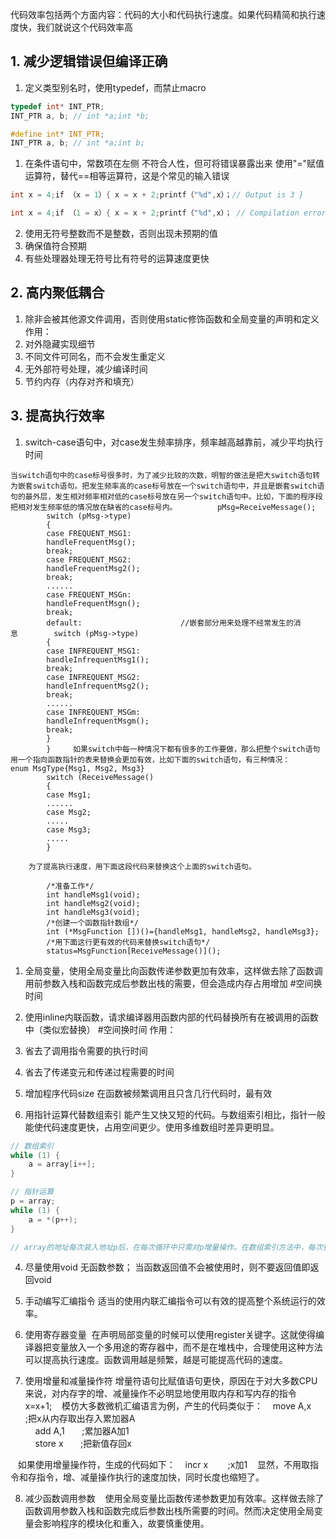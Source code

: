 代码效率包括两个方面内容：代码的大小和代码执行速度。如果代码精简和执行速度快，我们就说这个代码效率高


## 1. 减少逻辑错误但编译正确
1. 定义类型别名时，使用typedef，而禁止macro
``` C
typedef int* INT_PTR;
INT_PTR a, b; // int *a;int *b;

#define int* INT_PTR;
INT_PTR a, b; // int *a;int b;
```

1. 在条件语句中，常数项在左侧
不符合人性，但可将错误暴露出来
使用"="赋值运算符，替代==相等运算符，这是个常见的输入错误
``` C
int x = 4;if （x = 1）{ x = x + 2;printf（"%d",x）；// Output is 3 }

int x = 4;if （1 = x）{ x = x + 2;printf（"%d",x）； // Compilation error }
```

2. 使用无符号整数而不是整数，否则出现未预期的值
1. 确保值符合预期
2. 有些处理器处理无符号比有符号的运算速度更快

## 2. 高内聚低耦合

1. 除非会被其他源文件调用，否则使用static修饰函数和全局变量的声明和定义
作用：
1. 对外隐藏实现细节
2. 不同文件可同名，而不会发生重定义
3. 无外部符号处理，减少编译时间
4. 节约内存（内存对齐和填充）

## 3. 提高执行效率

1. switch-case语句中，对case发生频率排序，频率越高越靠前，减少平均执行时间
```
当switch语句中的case标号很多时，为了减少比较的次数，明智的做法是把大switch语句转为嵌套switch语句。把发生频率高的case标号放在一个switch语句中，并且是嵌套switch语句的最外层，发生相对频率相对低的case标号放在另一个switch语句中。比如，下面的程序段把相对发生频率低的情况放在缺省的case标号内。         pMsg=ReceiveMessage();  
        switch (pMsg->type)  
        {  
        case FREQUENT_MSG1:  
        handleFrequentMsg();  
        break;  
        case FREQUENT_MSG2:  
        handleFrequentMsg2();  
        break;  
        ......  
        case FREQUENT_MSGn:  
        handleFrequentMsgn();  
        break;  
        default:                      //嵌套部分用来处理不经常发生的消息        switch (pMsg->type)  
        {  
        case INFREQUENT_MSG1:  
        handleInfrequentMsg1();  
        break;  
        case INFREQUENT_MSG2:  
        handleInfrequentMsg2();  
        break;  
        ......  
        case INFREQUENT_MSGm:  
        handleInfrequentMsgm();  
        break;  
        }  
        }     如果switch中每一种情况下都有很多的工作要做，那么把整个switch语句用一个指向函数指针的表来替换会更加有效，比如下面的switch语句，有三种情况：        enum MsgType{Msg1, Msg2, Msg3}  
        switch (ReceiveMessage()  
        {  
        case Msg1;  
        ......  
        case Msg2;  
        .....  
        case Msg3;  
        .....  
        }

    为了提高执行速度，用下面这段代码来替换这个上面的switch语句。

        /*准备工作*/  
        int handleMsg1(void);  
        int handleMsg2(void);  
        int handleMsg3(void);  
        /*创建一个函数指针数组*/  
        int (*MsgFunction [])()={handleMsg1, handleMsg2, handleMsg3};  
        /*用下面这行更有效的代码来替换switch语句*/  
        status=MsgFunction[ReceiveMessage()]();

```

1. 全局变量，使用全局变量比向函数传递参数更加有效率，这样做去除了函数调用前参数入栈和函数完成后参数出栈的需要，但会造成内存占用增加 #空间换时间
2. 使用inline内联函数，请求编译器用函数内部的代码替换所有在被调用的函数中（类似宏替换） #空间换时间
作用：
1. 省去了调用指令需要的执行时间
2. 省去了传递变元和传递过程需要的时间
3. 增加程序代码size
在函数被频繁调用且只含几行代码时，最有效

4. 用指针运算代替数组索引
能产生又快又短的代码。与数组索引相比，指针一般能使代码速度更快，占用空间更少。使用多维数组时差异更明显。
```C
// 数组索引
while (1) {
	a = array[i++];
}

// 指针运算
p = array;
while (1) {
	a = *(p++);
}

// array的地址每次装入地址p后，在每次循环中只需对p增量操作。在数组索引方法中，每次循环中都必须进行基于i求数组下标的复杂运算
```

4. 尽量使用void
无函数参数；
当函数返回值不会被使用时，则不要返回值即返回void

5. 手动编写汇编指令
适当的使用内联汇编指令可以有效的提高整个系统运行的效率。

6. 使用寄存器变量
 在声明局部变量的时候可以使用register关键字。这就使得编译器把变量放入一个多用途的寄存器中，而不是在堆栈中，合理使用这种方法可以提高执行速度。函数调用越是频繁，越是可能提高代码的速度。

7. 使用增量和减量操作符
增量符语句比赋值语句更快，原因在于对大多数CPU来说，对内存字的增、减量操作不必明显地使用取内存和写内存的指令
x=x+1;    模仿大多数微机汇编语言为例，产生的代码类似于：    move A,x      ;把x从内存取出存入累加器A  
    add A,1       ;累加器A加1  
    store x       ;把新值存回x

   如果使用增量操作符，生成的代码如下：    incr x        ;x加1    显然，不用取指令和存指令，增、减量操作执行的速度加快，同时长度也缩短了。

8. 减少函数调用参数
   使用全局变量比函数传递参数更加有效率。这样做去除了函数调用参数入栈和函数完成后参数出栈所需要的时间。然而决定使用全局变量会影响程序的模块化和重入，故要慎重使用。




